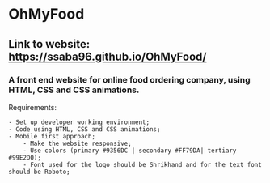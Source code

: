 # OhMyFood 
## Link to website: https://ssaba96.github.io/OhMyFood/

### A front end website for online food ordering company, using HTML, CSS and CSS animations.

Requirements:

	- Set up developer working environment;
	- Code using HTML, CSS and CSS animations;
	- Mobile first approach;
        - Make the website responsive;
        - Use colors (primary #9356DC | secondary #FF79DA| tertiary #99E2D0);
        - Font used for the logo should be Shrikhand and for the text font should be Roboto;

